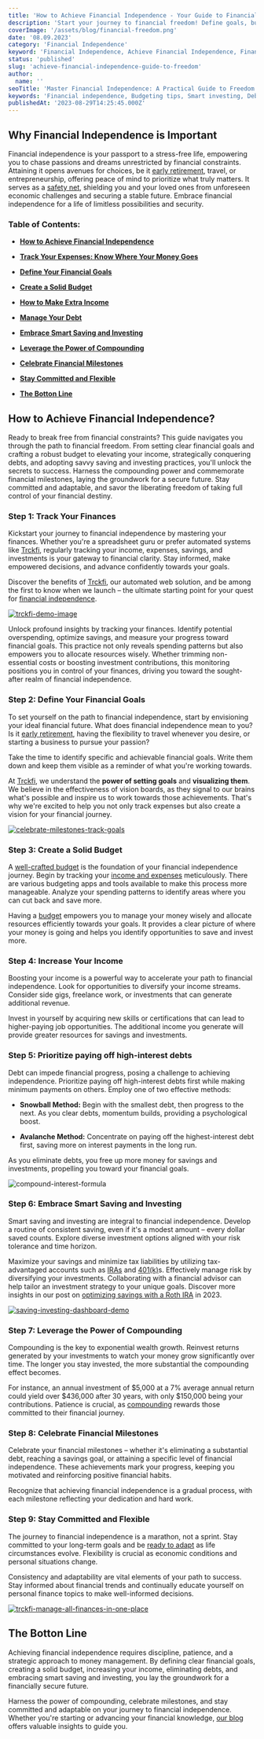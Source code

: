 ```yaml
---
title: 'How to Achieve Financial Independence - Your Guide to Financial Freedom'
description: 'Start your journey to financial freedom! Define goals, build a budget, boost income, eliminate debt, and secure a sound future.'
coverImage: '/assets/blog/financial-freedom.png'
date: '08.09.2023'
category: 'Financial Independence'
keyword: 'Financial Independence, Achieve Financial Independence, Financial Freedom, Financial Goals, Budgeting, Increasing Income, Managing Debt, Smart Saving, Investing, Compounding, Financial Milestones, Flexibility, Personal Finance, Financial Guide.'
status: 'published'
slug: 'achieve-financial-independence-guide-to-freedom'
author:
  name: ''
seoTitle: 'Master Financial Independence: A Practical Guide to Freedom'
keywords: 'Financial independence, Budgeting tips, Smart investing, Debt management, Savings strategies, Retirement planning, Compound interest, Income growth, Wealth-building, Financial goals, Money mindset, Emergency fund, Investment options, Tax-efficient savings, Personal finance success'
publishedAt: '2023-08-29T14:25:45.000Z'
---
```


## Why Financial Independence is Important

Financial independence is your passport to a stress-free life, empowering you to chase passions and dreams unrestricted by financial constraints. Attaining it opens avenues for choices, be it [early retirement](/blog/how-to-retire-early-and-embrace-the-fire-movement), travel, or entrepreneurship, offering peace of mind to prioritize what truly matters. It serves as a [safety net](/blog/building-an-emergency-fund), shielding you and your loved ones from unforeseen economic challenges and securing a stable future. Embrace financial independence for a life of limitless possibilities and security.

### Table of Contents:

- [**How to Achieve Financial Independence**](#financial-independece)

- [**Track Your Expenses: Know Where Your Money Goes**](#tracking-finances)

- [**Define Your Financial Goals**](#financial-goals)

- [**Create a Solid Budget**](#solid-budget)

- [**How to Make Extra Income**](#income)

- [**Manage Your Debt**](#debt)

- [**Embrace Smart Saving and Investing**](#saving-investing)

- [**Leverage the Power of Compounding**](#compounding)

- [**Celebrate Financial Milestones**](#milestones)

- [**Stay Committed and Flexible**](#flexible)

- [**The Botton Line**](#conclusion)

## How to Achieve Financial Independence?

Ready to break free from financial constraints? This guide navigates you through the path to financial freedom. From setting clear financial goals and crafting a robust budget to elevating your income, strategically conquering debts, and adopting savvy saving and investing practices, you'll unlock the secrets to success. Harness the compounding power and commemorate financial milestones, laying the groundwork for a secure future. Stay committed and adaptable, and savor the liberating freedom of taking full control of your financial destiny.

### Step 1: Track Your Finances

Kickstart your journey to financial independence by mastering your finances. Whether you're a spreadsheet guru or prefer automated systems like [Trckfi](/), regularly tracking your income, expenses, savings, and investments is your gateway to financial clarity. Stay informed, make empowered decisions, and advance confidently towards your goals.

Discover the benefits of [Trckfi](/pricing), our automated web solution, and be among the first to know when we launch – the ultimate starting point for your quest for [financial independence](/blog/optimize-financial-tracking-for-success).

[![trckfi-demo-image](/assets/blog/trckfi-demo.png)](/pricing)

Unlock profound insights by tracking your finances. Identify potential overspending, optimize savings, and measure your progress toward financial goals. This practice not only reveals spending patterns but also empowers you to allocate resources wisely. Whether trimming non-essential costs or boosting investment contributions, this monitoring positions you in control of your finances, driving you toward the sought-after realm of financial independence.

### Step 2: Define Your Financial Goals

To set yourself on the path to financial independence, start by envisioning your ideal financial future. What does financial independence mean to you? Is it [early retirement](/blog/blog/how-to-retire-early-and-embrace-the-fire-movement), having the flexibility to travel whenever you desire, or starting a business to pursue your passion?

Take the time to identify specific and achievable financial goals. Write them down and keep them visible as a reminder of what you're working towards.

At [Trckfi](/), we understand the **power of setting goals** and **visualizing them**. We believe in the effectiveness of vision boards, as they signal to our brains what's possible and inspire us to work towards those achievements. That's why we're excited to help you not only track expenses but also create a vision for your financial journey.

[![celebrate-milestones-track-goals](/images/home--12--MxNj.png)](/pricing)

### Step 3: Create a Solid Budget

A [well-crafted budget](/blog/budgeting-made-easy) is the foundation of your financial independence journey. Begin by tracking your [income and expenses](/blog/tracking-your-monthly-expenses) meticulously. There are various budgeting apps and tools available to make this process more manageable. Analyze your spending patterns to identify areas where you can cut back and save more.

Having a [budget](/blog/budgeting-made-easy) empowers you to manage your money wisely and allocate resources efficiently towards your goals. It provides a clear picture of where your money is going and helps you identify opportunities to save and invest more.

### Step 4: Increase Your Income

Boosting your income is a powerful way to accelerate your path to financial independence. Look for opportunities to diversify your income streams. Consider side gigs, freelance work, or investments that can generate additional revenue.

Invest in yourself by acquiring new skills or certifications that can lead to higher-paying job opportunities. The additional income you generate will provide greater resources for savings and investments.

### Step 5: Prioritize **paying off high-interest debts**

Debt can impede financial progress, posing a challenge to achieving independence. Prioritize paying off high-interest debts first while making minimum payments on others. Employ one of two effective methods:

- **Snowball Method:** Begin with the smallest debt, then progress to the next. As you clear debts, momentum builds, providing a psychological boost.

- **Avalanche Method:** Concentrate on paying off the highest-interest debt first, saving more on interest payments in the long run.

As you eliminate debts, you free up more money for savings and investments, propelling you toward your financial goals.

![compound-interest-formula](/images/home--7--QwNz.png)

### Step 6: Embrace Smart Saving and Investing

Smart saving and investing are integral to financial independence. Develop a routine of consistent saving, even if it's a modest amount – every dollar saved counts. Explore diverse investment options aligned with your risk tolerance and time horizon.

Maximize your savings and minimize tax liabilities by utilizing tax-advantaged accounts such as [IRAs](/type-of-ira-investing) and [401(k)](/401k-retirement-plans-for-smart-saving)s. Effectively manage risk by diversifying your investments. Collaborating with a financial advisor can help tailor an investment strategy to your unique goals. Discover more insights in our post on [optimizing savings with a Roth IRA](/roth-ira-advantage-2023) in 2023.

[![saving-investing-dashboard-demo](/images/home--8--E4Mj.png)](/pricing)

### Step 7: Leverage the Power of Compounding

Compounding is the key to exponential wealth growth. Reinvest returns generated by your investments to watch your money grow significantly over time. The longer you stay invested, the more substantial the compounding effect becomes.

For instance, an annual investment of $5,000 at a 7% average annual return could yield over $436,000 after 30 years, with only $150,000 being your contributions. Patience is crucial, as [compounding](/blog/essential-financial-concepts) rewards those committed to their financial journey.

### Step 8: Celebrate Financial Milestones

Celebrate your financial milestones – whether it's eliminating a substantial debt, reaching a savings goal, or attaining a specific level of financial independence. These achievements mark your progress, keeping you motivated and reinforcing positive financial habits.

Recognize that achieving financial independence is a gradual process, with each milestone reflecting your dedication and hard work.

### Step 9: Stay Committed and Flexible

The journey to financial independence is a marathon, not a sprint. Stay committed to your long-term goals and be [ready to adapt](/blog/building-an-emergency-fund) as life circumstances evolve. Flexibility is crucial as economic conditions and personal situations change.

Consistency and adaptability are vital elements of your path to success. Stay informed about financial trends and continually educate yourself on personal finance topics to make well-informed decisions.

[![trckfi-manage-all-finances-in-one-place](/images/home--1--k4MT.png)](/pricing)

## The Botton Line

Achieving financial independence requires discipline, patience, and a strategic approach to money management. By defining clear financial goals, creating a solid budget, increasing your income, eliminating debts, and embracing smart saving and investing, you lay the groundwork for a financially secure future.

Harness the power of compounding, celebrate milestones, and stay committed and adaptable on your journey to financial independence. Whether you're starting or advancing your financial knowledge, [our blog ](/blog)offers valuable insights to guide you.

